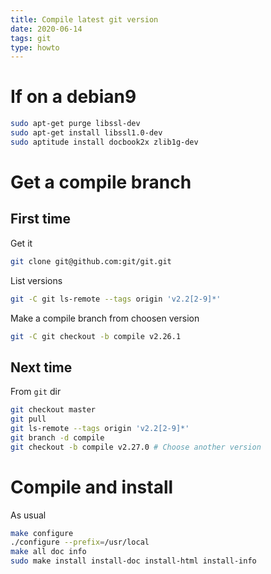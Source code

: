 ```yaml
---
title: Compile latest git version
date: 2020-06-14
tags: git
type: howto
---
```


# If on a debian9


```bash
sudo apt-get purge libssl-dev
sudo apt-get install libssl1.0-dev
sudo aptitude install docbook2x zlib1g-dev
```

# Get a compile branch

## First time

Get it

```bash
git clone git@github.com:git/git.git
```

List versions

```bash
git -C git ls-remote --tags origin 'v2.2[2-9]*'
```

Make a compile branch from choosen version

```bash
git -C git checkout -b compile v2.26.1
```

## Next time

From `git` dir

```bash
git checkout master
git pull
git ls-remote --tags origin 'v2.2[2-9]*'
git branch -d compile
git checkout -b compile v2.27.0 # Choose another version
```

# Compile and install

As usual

```bash
make configure
./configure --prefix=/usr/local
make all doc info
sudo make install install-doc install-html install-info
```
